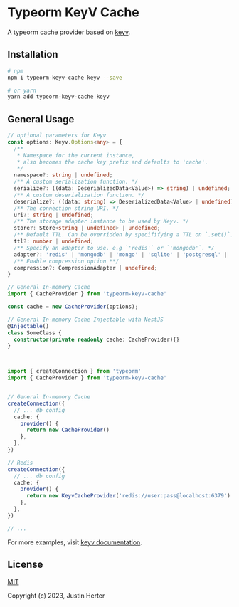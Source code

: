# Typeorm KeyV Cache

A typeorm cache provider based on [keyv](https://www.npmjs.com/package/keyv).

## Installation

```bash
# npm
npm i typeorm-keyv-cache keyv --save

# or yarn
yarn add typeorm-keyv-cache keyv
```

## General Usage

```ts
// optional parameters for Keyv
const options: Keyv.Options<any> = {
  /**
   * Namespace for the current instance,
   * also becomes the cache key prefix and defaults to 'cache'.
   */
  namespace?: string | undefined;
  /** A custom serialization function. */
  serialize?: ((data: DeserializedData<Value>) => string) | undefined;
  /** A custom deserialization function. */
  deserialize?: ((data: string) => DeserializedData<Value> | undefined) | undefined;
  /** The connection string URI. */
  uri?: string | undefined;
  /** The storage adapter instance to be used by Keyv. */
  store?: Store<string | undefined> | undefined;
  /** Default TTL. Can be overridden by specififying a TTL on `.set()`. */
  ttl?: number | undefined;
  /** Specify an adapter to use. e.g `'redis'` or `'mongodb'`. */
  adapter?: 'redis' | 'mongodb' | 'mongo' | 'sqlite' | 'postgresql' | 'postgres' | 'mysql' | undefined;
  /** Enable compression option **/
  compression?: CompressionAdapter | undefined;
}

// General In-memory Cache
import { CacheProvider } from 'typeorm-keyv-cache'

const cache = new CacheProvider(options);

// General In-memory Cache Injectable with NestJS
@Injectable()
class SomeClass {
  constructor(private readonly cache: CacheProvider){}
}



import { createConnection } from 'typeorm'
import { CacheProvider } from 'typeorm-keyv-cache'


// General In-memory Cache
createConnection({
  // ... db config
  cache: {
    provider() {
      return new CacheProvider()
    },
  },
})

// Redis
createConnection({
  // ... db config
  cache: {
    provider() {
      return new KeyvCacheProvider('redis://user:pass@localhost:6379')
    },
  },
})

// ...
```

For more examples, visit [keyv documentation](https://www.npmjs.com/package/keyv#usage).

## License

[MIT](https://github.com/justinherter/typeorm-keyv-cache/blob/master/LICENSE)

Copyright (c) 2023, Justin Herter
